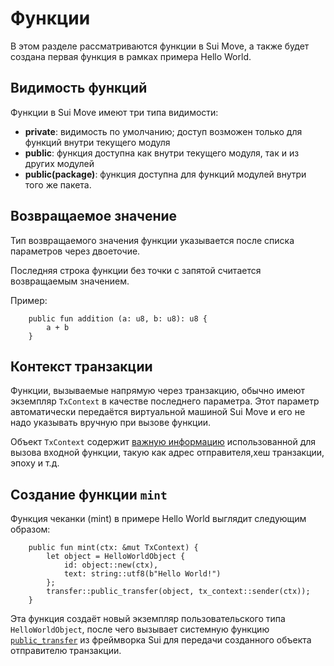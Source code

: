 # Функции

В этом разделе рассматриваются функции в Sui Move, а также будет создана первая функция в рамках примера Hello World.

## Видимость функций

Функции в Sui Move имеют три типа видимости:

- **private**: видимость по умолчанию; доступ возможен только для функций внутри текущего модуля
- **public**: функция доступна как внутри текущего модуля, так и из других модулей
- **public(package)**: функция доступна для функций модулей внутри того же пакета.

## Возвращаемое значение

Тип возвращаемого значения функции указывается после списка параметров через двоеточие.

Последняя строка функции без точки с запятой считается возвращаемым значением.

Пример:

```move
    public fun addition (a: u8, b: u8): u8 {
        a + b    
    }
```

<!--
## Entry Functions

In Sui Move, entry functions are simply functions that can be called by transactions. They must satisfy the following three requirements:

- Denoted by the keyword `entry`
- have no return value
- (optional) have a mutable reference to an instance of the `TxContext` type in the last parameter

-->

## Контекст транзакции

Функции, вызываемые напрямую через транзакцию, обычно имеют экземпляр `TxContext` в качестве последнего параметра. Этот параметр автоматически передаётся виртуальной машиной Sui Move и его не надо указывать вручную при вызове функции.

Объект `TxContext` содержит [важную информацию](https://github.com/MystenLabs/sui/blob/main/crates/sui-framework/packages/sui-framework/sources/tx_context.move) использованной для вызова входной функции, такую как адрес отправителя,хеш транзакции, эпоху и т.д.

## Создание функции `mint`

Функция чеканки (mint) в примере Hello World выглядит следующим образом:

```move
    public fun mint(ctx: &mut TxContext) {
        let object = HelloWorldObject {
            id: object::new(ctx),
            text: string::utf8(b"Hello World!")
        };
        transfer::public_transfer(object, tx_context::sender(ctx));
    }
```

Эта функция создаёт новый экземпляр пользовательского типа `HelloWorldObject`, после чего вызывает системную функцию [`public_transfer`](https://github.com/MystenLabs/sui/blob/main/crates/sui-framework/docs/sui/transfer.md#function-public_transfer) из фреймворка Sui для передачи созданного объекта отправителю транзакции.


